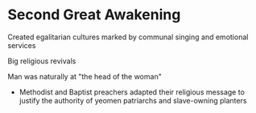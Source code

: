 # Second Great Awakening


Created egalitarian cultures marked by communal singing and emotional services

Big religious revivals

Man was naturally at "the head of the woman"
- Methodist and Baptist preachers adapted their religious message to justify
  the authority of yeomen patriarchs and slave-owning planters


